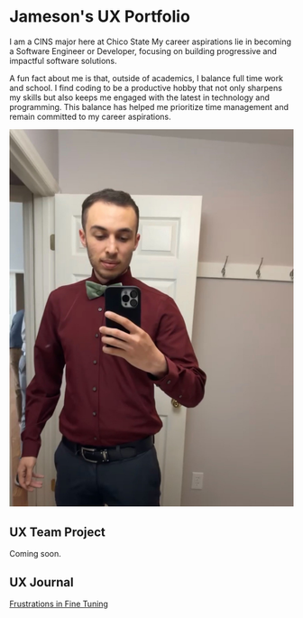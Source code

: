 # Jameson's UX Portfolio 


I am a CINS major here at Chico State My career aspirations lie in becoming a Software Engineer or Developer, focusing on building progressive and impactful software solutions.

A fun fact about me is that, outside of academics, I balance full time work and school. I find coding to be a productive hobby that not only sharpens my skills but also keeps me engaged with the latest in technology and programming. This balance has helped me prioritize time management and remain committed to my career aspirations.

![Jameson's Photo](assets/thumbnail_IMG_4899.jpg)

## UX Team Project

Coming soon.

## UX Journal

[Frustrations in Fine Tuning](j01/Frustrations%20in%20Fine%20Tuning.md)
